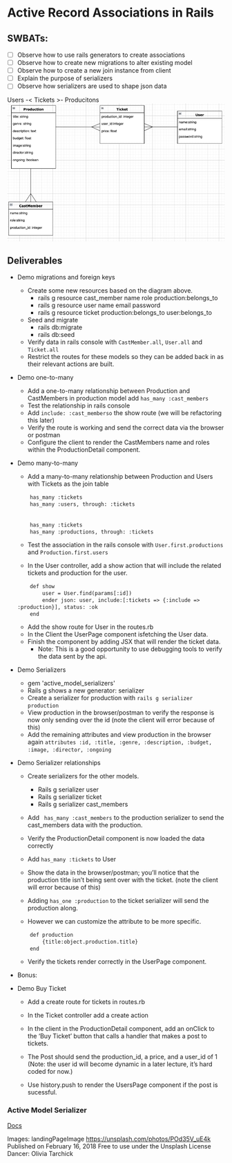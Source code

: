 # Active Record Associations in Rails
## SWBATs:
- [ ] Observe how to use rails generators to create associations
- [ ] Observe how to create new migrations to alter existing model
- [ ] Observe how to create a new join instance from client
- [ ] Explain the purpose of serializers
- [ ] Observe how serializers are used to shape json data

Users -< Tickets >- Producitons 
![associations_fixed.png](assets/associations_fixed.png)

## Deliverables
- Demo migrations and foreign keys
    - Create some new resources based on the diagram above. 
        - rails g resource cast_member name role production:belongs_to   
        - rails g resource user name email password
        - rails g resource ticket production:belongs_to user:belongs_to
    - Seed and migrate
        - rails db:migrate
        - rails db:seed
    - Verify data in rails console with `CastMember.all`, `User.all` and `Ticket.all`
    - Restrict the routes for these models so they can be added back in as their relevant actions are built. 

- Demo one-to-many
    - Add a one-to-many relationship between Production and CastMembers in production model add `has_many :cast_members`
    - Test the relationship in rails console
    - Add `include: :cast_memberso` the show route (we will be refactoring this later)
    - Verify the route is working and send the correct data via the browser or postman
    -  Configure the client to render the CastMembers name and roles within the ProductionDetail component. 

- Demo many-to-many
    - Add a many-to-many relationship between Production and Users with Tickets as the join table
    ```
        has_many :tickets
        has_many :users, through: :tickets


        has_many :tickets
        has_many :productions, through: :tickets
    ```
    - Test the association in the rails console with `User.first.productions` and `Production.first.users`

    - In the User controller, ​​add a show action that will include the related tickets and production for the user. 
    ```
        def show 
            user = User.find(params[:id])
            ender json: user, include:[:tickets => {:include => :production}], status: :ok
        end
    ```
    - Add the show route for User in the routes.rb 
    - In the Client the UserPage component isfetching the User data. 
    - Finish the component by adding JSX that will render the ticket data. 
       - Note: This is a good opportunity to use debugging tools to verify the data sent by the api. 


- Demo Serializers 
    - gem 'active_model_serializers'
    - Rails g shows a new generator: serializer
    - Create a serializer for production with `rails g serializer production`
    - View production in the browser/postman to verify the response is now only sending over the id (note the client will error because of this)
    - Add the remaining attributes and view production in the browser again 
    `attributes :id, :title, :genre, :description, :budget, :image, :director, :ongoing`

- Demo Serializer relationships
    - Create serializers for the other models.
        - Rails g serializer user
        - Rails g serializer ticket
        - Rails g serializer cast_members

    - Add ` has_many :cast_members` to the production serializer to send the cast_members data with the production. 
    - Verify the ProductionDetail component is now loaded the data correctly
    
    - Add `has_many :tickets` to User 
    - Show the data in the browser/postman; you’ll notice that the production title isn’t being sent over with the ticket. (note the client will error because of this)
    - Adding   `has_one :production` to the ticket serializer will send the production along. 
    - However we can customize the attribute to be more specific. 
    ```    
        def production
            {title:object.production.title}
        end
    ```
    - Verify the tickets render correctly in the UserPage component. 

- Bonus:
- Demo Buy Ticket
    - Add a create route for tickets in routes.rb
    - In the Ticket controller add a create action

    - In the client in the ProductionDetail component, add an onClick to the ‘Buy Ticket’ button that calls a handler that makes a post to tickets. 
    - The Post should send the production_id, a price, and a user_id of 1 (Note: the user id will become dynamic in a later lecture, it’s hard coded for now.) 
    - Use history.push to render the UsersPage component if the post is sucessful.  

### Active Model Serializer
[Docs](https://learn.co/lessons/using-active-model-serializer)




Images:
landingPageImage
https://unsplash.com/photos/POd35V_uE4k
Published on February 16, 2018
Free to use under the Unsplash License
Dancer: Olivia Tarchick